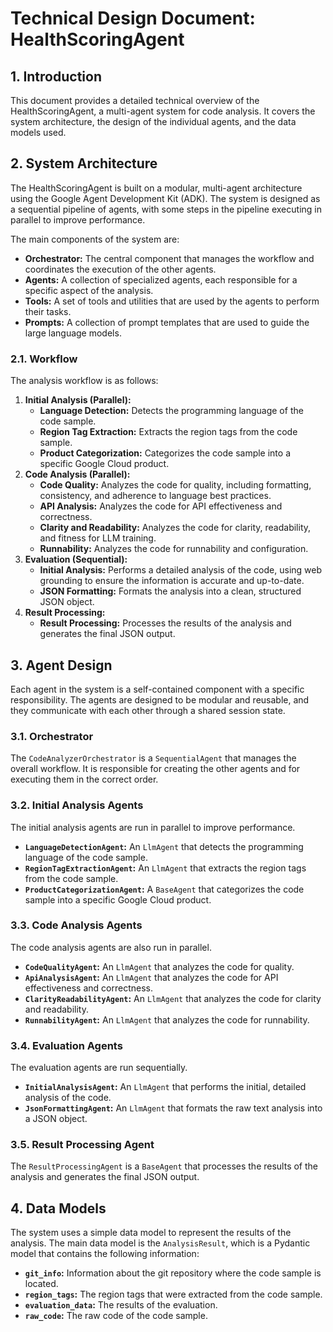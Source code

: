 # Technical Design Document: HealthScoringAgent

## 1. Introduction

This document provides a detailed technical overview of the HealthScoringAgent, a multi-agent system for code analysis. It covers the system architecture, the design of the individual agents, and the data models used.

## 2. System Architecture

The HealthScoringAgent is built on a modular, multi-agent architecture using the Google Agent Development Kit (ADK). The system is designed as a sequential pipeline of agents, with some steps in the pipeline executing in parallel to improve performance.

The main components of the system are:

*   **Orchestrator:** The central component that manages the workflow and coordinates the execution of the other agents.
*   **Agents:** A collection of specialized agents, each responsible for a specific aspect of the analysis.
*   **Tools:** A set of tools and utilities that are used by the agents to perform their tasks.
*   **Prompts:** A collection of prompt templates that are used to guide the large language models.

### 2.1. Workflow

The analysis workflow is as follows:

1.  **Initial Analysis (Parallel):**
    *   **Language Detection:** Detects the programming language of the code sample.
    *   **Region Tag Extraction:** Extracts the region tags from the code sample.
    *   **Product Categorization:** Categorizes the code sample into a specific Google Cloud product.
2.  **Code Analysis (Parallel):**
    *   **Code Quality:** Analyzes the code for quality, including formatting, consistency, and adherence to language best practices.
    *   **API Analysis:** Analyzes the code for API effectiveness and correctness.
    *   **Clarity and Readability:** Analyzes the code for clarity, readability, and fitness for LLM training.
    *   **Runnability:** Analyzes the code for runnability and configuration.
3.  **Evaluation (Sequential):**
    *   **Initial Analysis:** Performs a detailed analysis of the code, using web grounding to ensure the information is accurate and up-to-date.
    *   **JSON Formatting:** Formats the analysis into a clean, structured JSON object.
4.  **Result Processing:**
    *   **Result Processing:** Processes the results of the analysis and generates the final JSON output.

## 3. Agent Design

Each agent in the system is a self-contained component with a specific responsibility. The agents are designed to be modular and reusable, and they communicate with each other through a shared session state.

### 3.1. Orchestrator

The `CodeAnalyzerOrchestrator` is a `SequentialAgent` that manages the overall workflow. It is responsible for creating the other agents and for executing them in the correct order.

### 3.2. Initial Analysis Agents

The initial analysis agents are run in parallel to improve performance.

*   **`LanguageDetectionAgent`:** An `LlmAgent` that detects the programming language of the code sample.
*   **`RegionTagExtractionAgent`:** An `LlmAgent` that extracts the region tags from the code sample.
*   **`ProductCategorizationAgent`:** A `BaseAgent` that categorizes the code sample into a specific Google Cloud product.

### 3.3. Code Analysis Agents

The code analysis agents are also run in parallel.

*   **`CodeQualityAgent`:** An `LlmAgent` that analyzes the code for quality.
*   **`ApiAnalysisAgent`:** An `LlmAgent` that analyzes the code for API effectiveness and correctness.
*   **`ClarityReadabilityAgent`:** An `LlmAgent` that analyzes the code for clarity and readability.
*   **`RunnabilityAgent`:** An `LlmAgent` that analyzes the code for runnability.

### 3.4. Evaluation Agents

The evaluation agents are run sequentially.

*   **`InitialAnalysisAgent`:** An `LlmAgent` that performs the initial, detailed analysis of the code.
*   **`JsonFormattingAgent`:** An `LlmAgent` that formats the raw text analysis into a JSON object.

### 3.5. Result Processing Agent

The `ResultProcessingAgent` is a `BaseAgent` that processes the results of the analysis and generates the final JSON output.

## 4. Data Models

The system uses a simple data model to represent the results of the analysis. The main data model is the `AnalysisResult`, which is a Pydantic model that contains the following information:

*   **`git_info`:** Information about the git repository where the code sample is located.
*   **`region_tags`:** The region tags that were extracted from the code sample.
*   **`evaluation_data`:** The results of the evaluation.
*   **`raw_code`:** The raw code of the code sample.